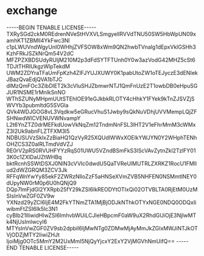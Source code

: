 # exchange
-----BEGIN TENABLE LICENSE-----
TXRySGd2ckM0REdrenNVeStHVXVLSmgyellRVVdTNU50SW5HbWpUN09xamhKT1ZBMll4YkFwc3Nl
c1pLWUVndWgyUnI0WHhjZVFSOW8xWm9QN2hwbTVnalg1dEpxVklGSHh3KzhFRkJSZkNrQm54V2dC
MFZPZXBDSUdyRUljM210M2p3dFdSYTFTUnh0Y0w3azVodG42MHZ5cSt6TDJtTHRIUkgzWlpTekdM
UWM2ZDYraTFaUmFpKzh4ZlFJYUJXUWY0K1pabUtoZW1oTEJyczE3dENIekJBazQvaEdjQVA1bTJC
dlMzQmFOc3ZibDlET2k3cVluSHJZbmwrNTJ1QmFnUzE2T1owbDB0eHpuSGJUR1NSME1rMnlkSnNO
WThSZUNyMHpmUUtSTEhIOE91eGJkbkRLOTY4cHhkY1FYek9kTnZJSVZjSWVYb3pubmltdG5SVGla
QVk4WDJGOG8vL3Vqdkw5eGRucVhuS1Jwby9sQkNuVDhjUVVMempLQjZFSHNwdWlCVENUVWNvampY
L2t6YnZTZ0drMEFkdUowVkNqZm12TndmNnFSL3lHT2V1eFhrMmM3cWMxZ3I2Uk9abnFLZTFXM3l5
NDBUSUVzSklxZzBiaHQ1QzVyR25XQUdlWWxXOElkYWJYN0Y2WHphTENhOHZCS3Z0alRLTmdVdVZJ
RE0rV2pRS0RVUHFYYzRqS01UWU5VZndBSmFkS3lScVAvZytnZkl2TzlFY013K0c1ZXlDaUZtWHBq
bktRcnhSSWtDSXJ0NlN3cVVIc0dwdU5QaTVReUlMUTRLZXRKZ1RocU1FMllud2dWZGRQM3ZCV3Jk
RFFqWnYwYy85ekF2ZWRzNlloZzF5aHNSeXVmZVB5NHFEN0NSMmtlNEY0dUpyNW0rM0p6U0hQNjQ9
DQp7ImFjdGl2YXRpb25fY29kZSI6IkREODYtOTIxQi02OTVBLTA0RjEtM0UzMSIsInVwZGF0ZV9w
YXNzd29yZCI6IjE4M2FkYTNmZTA1MjBjODJkNThkOTYxNGE0NDQ0ODQxIiwibmFtZSI6Ik5lc3N1
cyBIb21lIiwidHlwZSI6ImhvbWUiLCJleHBpcmF0aW9uX2RhdGUiOjE3NjIwMTk4NjUsImlwcyI6
MTYsInVwZGF0ZV9sb2dpbiI6IjMwNTg0ZDMwMjAyMmJkZGIxMWJiNTJkOTVjODZjMTY2IiwiZHJt
IjoiMjg0OTc5MmY2M2UxMmI5NjQyYjcxY2ExY2VjMGVhNmUifQ==
-----END TENABLE LICENSE-----
